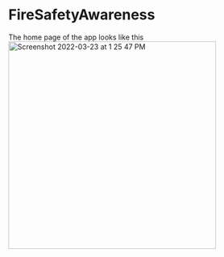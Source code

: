 # FireSafetyAwareness
The home page of the app looks like this
<img width="412" alt="Screenshot 2022-03-23 at 1 25 47 PM" src="https://user-images.githubusercontent.com/74675085/159650587-abdae825-29e1-4352-90d2-c93cb285069e.png">
